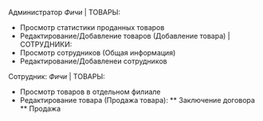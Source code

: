 Администратор
*Фичи*
| ТОВАРЫ:
* Просмотр статистики проданных товаров
* Редактирование/Добавление товаров (Добавление товара)
| СОТРУДНИКИ:
* Просмотр сотрудников (Общая информация)
* Редактирование/Добавленеи сотрудников

Сотрудник:
*Фичи*
| ТОВАРЫ:
* Просмотр товаров в отдельном филиале 
* Редактирование товара (Продажа товара):
	** Заключение договора
	** Продажа
